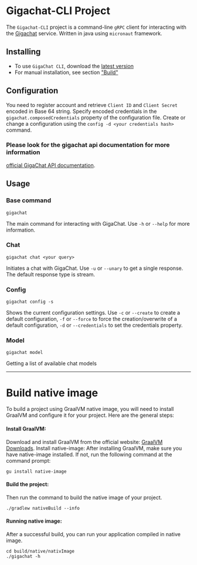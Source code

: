 # Gigachat-CLI Project
The `Gigachat-CLI` project is a command-line `gRPC` client for interacting with the [Gigachat](https://developers.sber.ru/docs/ru/gigachat/api/reference/rest/gigachat-api) service. Written in java using `micronaut` framework.
## Installing
- To use `GigaChat CLI`, download the [latest version](https://github.com/owpk/gigachat-grpc-client/releases/latest)  
- For manual installation, see section ["Build"](#build2)

## Configuration

You need to register account and retrieve `Client ID` and `Client Secret` encoded in Base 64 string.
Specify encoded credentials in the `gigachat.composedCredentials` property of the configuration file. Create or change a configuration using the `config -d <your credentials hash>` command.

### Please look for the gigachat api documentation for more information

[official GigaChat API documentation](https://developers.sber.ru/docs/ru/gigachat/api/reference/rest/post-token).

## Usage 

### Base command

```shell
gigachat
```
The main command for interacting with GigaChat. Use `-h` or `--help` for more information.

### Chat

```shell
gigachat chat <your query>
```
Initiates a chat with GigaChat. Use `-u` or `--unary` to get a single response. The default response type is stream.

### Config

```shell
gigachat config -s
```
Shows the current configuration settings. Use `-c` or `--create` to create a default configuration, `-f` or `--force` to force the creation/overwrite of a default configuration, `-d` or `--credentials` to set the credentials property.

### Model

```shell
gigachat model
```
Getting a list of available chat models

---

# Build native image
To build a project using GraalVM native image, you will need to install GraalVM and configure it for your project. Here are the general steps:

#### Install GraalVM: 
Download and install GraalVM from the official website: [GraalVM Downloads](https://www.graalvm.org/downloads/).
Install native-image: After installing GraalVM, make sure you have native-image installed. If not, run the following command at the command prompt:

```shell
gu install native-image
```

#### <a name="build2"></a> Build the project: 
Then run the command to build the native image of your project. 
```shell
./gradlew nativeBuild --info
```

#### Running native image: 
After a successful build, you can run your application compiled in native image.
```shell
cd build/native/nativImage
./gigachat -h
```

